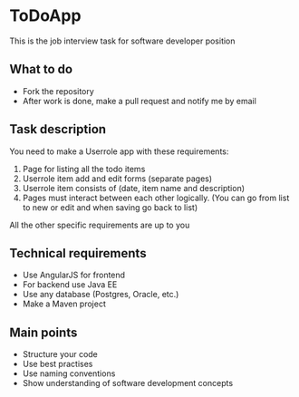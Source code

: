 # ToDoApp

This is the job interview task for software developer position

## What to do

* Fork the repository
* After work is done, make a pull request and notify me by email

## Task description

You need to make a Userrole app with these requirements:

1. Page for listing all the todo items
2. Userrole item add and edit forms (separate pages)
3. Userrole item consists of (date, item name and description)
4. Pages must interact between each other logically. (You can go from list to new or edit and when saving go back to
   list)

All the other specific requirements are up to you

## Technical requirements

* Use AngularJS for frontend
* For backend use Java EE
* Use any database (Postgres, Oracle, etc.)
* Make a Maven project

## Main points

* Structure your code
* Use best practises
* Use naming conventions
* Show understanding of software development concepts

